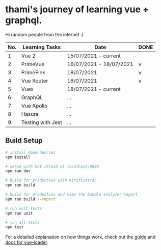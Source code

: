 # thami's journey of learning vue + graphql.

Hi random people from the internet :)

| No. | Learning Tasks | Date | DONE |
| ------ | ------ | ------ | ------ |
| 1 | Vue 2 | 15/07/2021 - current |  |
| 2 | PrimeVue | 16/07/2021 - 18/07/2021 | v |
| 3 | PrimeFlex | 18/07/2021 | v |
| 4 | Vue Router | 18/07/2021 | v |
| 5 | Vuex | 18/07/2021 - current |  |
| 6 | GraphQL | ... |  |
| 7 | Vue Apollo | ... |  |
| 8 | Hasura | ... |  |
| 9 | Testing with Jest | ... |  |

## Build Setup

``` bash
# install dependencies
npm install

# serve with hot reload at localhost:8080
npm run dev

# build for production with minification
npm run build

# build for production and view the bundle analyzer report
npm run build --report

# run unit tests
npm run unit

# run all tests
npm test
```

For a detailed explanation on how things work, check out the [guide](http://vuejs-templates.github.io/webpack/) and [docs for vue-loader](http://vuejs.github.io/vue-loader).
